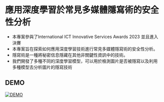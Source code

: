 # 應用深度學習於常見多媒體隱寫術的安全性分析

* 本專案參與了International ICT Innovative Services Awards 2023 並且進入決賽
* 本專案旨在探索如何應用深度學習技術進行常見多媒體隱寫術的安全性分析。
* 隱寫術是一種將秘密信息隱藏在其他非關鍵性資訊中的技術。
* 我們開發了多種不同的深度學習模型，可以用於檢測圖片是否被隱寫以及利用多種模型去分析圖片的隱寫技術

## DEMO
[![DEMO](https://www.youtube.com/watch?v=FvurB54ymGI&t=29s)](https://www.youtube.com/watch?v=FvurB54ymGI&t=29s)
